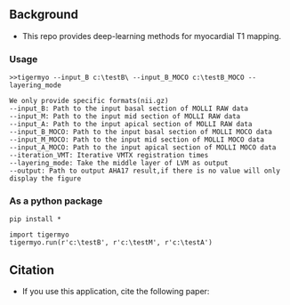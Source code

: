 ## Background


* This repo provides deep-learning methods for myocardial T1 mapping.

### Usage


```
>>tigermyo --input_B c:\testB\ --input_B_MOCO c:\testB_MOCO --layering_mode

We only provide specific formats(nii.gz)
--input_B: Path to the input basal section of MOLLI RAW data
--input_M: Path to the input mid section of MOLLI RAW data
--input_A: Path to the input apical section of MOLLI RAW data
--input_B_MOCO: Path to the input basal section of MOLLI MOCO data
--input_M_MOCO: Path to the input mid section of MOLLI MOCO data
--input_A_MOCO: Path to the input apical section of MOLLI MOCO data
--iteration_VMT: Iterative VMTX registration times
--layering_mode: Take the middle layer of LVM as output
--output: Path to output AHA17 result,if there is no value will only display the figure
```

### As a python package
```
pip install *
```
```
import tigermyo
tigermyo.run(r'c:\testB', r'c:\testM', r'c:\testA')
```

## Citation

* If you use this application, cite the following paper:
